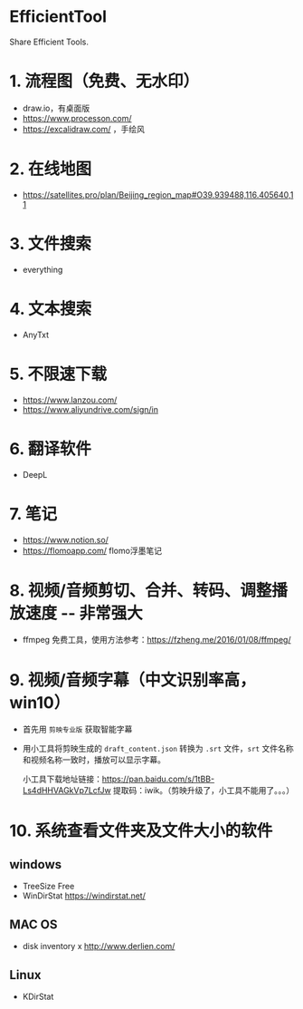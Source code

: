# EfficientTool
Share Efficient Tools.

# 1. 流程图（免费、无水印）
- draw.io，有桌面版
- https://www.processon.com/
- https://excalidraw.com/ ，手绘风

# 2. 在线地图
- https://satellites.pro/plan/Beijing_region_map#O39.939488,116.405640,11

# 3. 文件搜索
- everything

# 4. 文本搜索
- AnyTxt

# 5. 不限速下载
- https://www.lanzou.com/
- https://www.aliyundrive.com/sign/in

# 6. 翻译软件
- DeepL

# 7. 笔记
- https://www.notion.so/
- https://flomoapp.com/ flomo浮墨笔记

# 8. 视频/音频剪切、合并、转码、调整播放速度 -- 非常强大
- ffmpeg 免费工具，使用方法参考：https://fzheng.me/2016/01/08/ffmpeg/

# 9. 视频/音频字幕（中文识别率高，win10）
- 首先用 `剪映专业版` 获取智能字幕
- 用小工具将剪映生成的 `draft_content.json` 转换为 `.srt` 文件，`srt` 文件名称和视频名称一致时，播放可以显示字幕。

  小工具下载地址链接：https://pan.baidu.com/s/1tBB-Ls4dHHVAGkVp7LcfJw  提取码：iwik。（剪映升级了，小工具不能用了。。。）
  
# 10. 系统查看文件夹及文件大小的软件

## windows
- TreeSize Free
- WinDirStat https://windirstat.net/

## MAC OS
- disk inventory x http://www.derlien.com/

## Linux
- KDirStat
